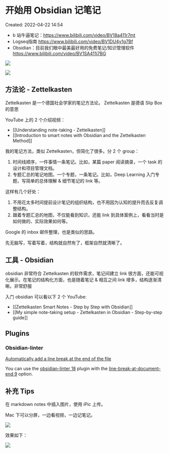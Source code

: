 # 开始用 Obsidian 记笔记

Created: 2022-04-22 14:54

- b 站牛逼笔记：https://www.bilibili.com/video/BV18a411r7mt
- Logseq指南 https://www.bilibili.com/video/BV1DU4y1g7Bf
- Obsidian：目前我们眼中最美最好用的免费笔记/知识管理软件
https://www.bilibili.com/video/BV1SA411i7BG

![](https://tva1.sinaimg.cn/large/e6c9d24egy1h2of94hwu0j20yq0hg0uu.jpg)

![](https://tva1.sinaimg.cn/large/e6c9d24egy1h2ofao9t7tj21go0u0tff.jpg)

## 方法论 - Zettelkasten

Zettelkasten 是一个德国社会学家的笔记方法论。
Zettelkasten 是德语 Slip Box 的意思

YouTube 上的 2 个介绍视频：
- [[Understanding note-taking - Zettelkasten]]
- [[Introduction to smart notes with Obsidian and the Zettelkasten Method]]

我的笔记方法，类似 Zettelkasten，但简化了很多。分 2 个 group：

1. 时间线顺序，一件事情一条笔记。比如，某篇 paper 阅读摘录，一个 task 的设计和项目管理文档。
2. 专题汇总的笔记地图。一个专题，一条笔记。比如，Deep Learning 入门专题，写简单的总体理解 & 细节笔记的 link 等。

这样有几个好处：

1. 不用花太多时间提前设计笔记的组织结构，也不用因为认知的提升而去反复调整结构。
2. 跟着专题汇总的地图，不仅能看到知识，还能 link 到具体案例上，看看当时是如何做的、实际效果如何等。

Google 的 inbox 邮件整理，也是类似的思路。

先无脑写，写着写着，结构就自然有了，框架自然就清晰了。

## 工具 - Obsidian

obsidian 非常符合 Zettelkasten 的软件需求，笔记间建立 link 很方面，还能可视化展示。在笔记的结构化方面，也是随着笔记 & 相互之间 link 增多，结构逐渐清晰。非常舒服

入门 obsidian 可以看以下 2 个 YouTube:

- [[Zettelkasten Smart Notes - Step by Step with Obsidian]]
- [[My simple note-taking setup - Zettelkasten in Obsidian - Step-by-step guide]]

## Plugins

### Obsidian-linter

[Automatically add a line break at the end of the file](https://forum.obsidian.md/t/automatically-add-a-line-break-at-the-end-of-the-file/13229)

You can use the [obsidian-linter 18](https://github.com/platers/obsidian-linter) plugin with the [line-break-at-document-end 9](https://github.com/platers/obsidian-linter/blob/master/docs/rules.md#line-break-at-document-end) option.

## 补充 Tips

在 markdown notes 中插入图片，使用 iPic 上传。

Mac 下可以分屏，一边看视频，一边记笔记。

![](https://tva1.sinaimg.cn/large/e6c9d24egy1h1iigubzl6j20zo0bwgmz.jpg)

效果如下：

![](https://tva1.sinaimg.cn/large/e6c9d24egy1h1idavecftj21c80u043z.jpg)
